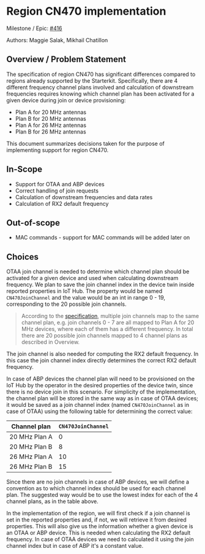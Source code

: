 # Region CN470 implementation

Milestone / Epic: [#416](https://github.com/Azure/iotedge-lorawan-starterkit/issues/416)

Authors: Maggie Salak, Mikhail Chatillon

## Overview / Problem Statement

The specification of region CN470 has significant differences compared to regions already supported by the Starterkit. Specifically, there are 4 different frequency channel plans involved and calculation of downstream frequencies requires knowing which channel plan has been activated for a given device during join or device provisioning:
- Plan A for 20 MHz antennas
- Plan B for 20 MHz antennas
- Plan A for 26 MHz antennas
- Plan B for 26 MHz antennas 

This document summarizes decisions taken for the purpose of implementing support for region CN470.

## In-Scope

- Support for OTAA and ABP devices
- Correct handling of join requests
- Calculation of downstream frequencies and data rates
- Calculation of RX2 default frequency

## Out-of-scope

- MAC commands - support for MAC commands will be added later on 

## Choices

OTAA join channel is needed to determine which channel plan should be activated for a given device and used when calculating downstream frequency.
We plan to save the join channel index in the device twin inside reported properties in IoT Hub. The property would be named `CN470JoinChannel` and the value would be an int in range 0 - 19, corresponding to the 20 possible join channels. 

>According to the [specification](https://lora-alliance.org/wp-content/uploads/2021/05/RP002-1.0.3-FINAL-1.pdf), multiple join channels map to the same channel plan, e.g. join channels 0 - 7 are all mapped to Plan A for 20 MHz devices, where each of them has a different frequency. In total there are 20 possible join channels mapped to 4 channel plans as described in Overview.

The join channel is also needed for computing the RX2 default frequency. In this case the join channel index directly determines the correct RX2 default frequency.

In case of ABP devices the channel plan will need to be provisioned on the IoT Hub by the operator in the desired properties of the device twin, since there is no device join in this scenario. For simplicity of the implementation, the channel plan will be stored in the same way as in case of OTAA devices; it would be saved as a join channel index (named `CN470JoinChannel` as in case of OTAA) using the following table for determining the correct value:

| Channel plan | `CN470JoinChannel` |
| ------------ | ----|
| 20 MHz Plan A | 0  | 
| 20 MHz Plan B | 8  | 
| 26 MHz Plan A | 10 | 
| 26 MHz Plan B | 15 | 

Since there are no join channels in case of ABP devices, we will define a convention as to which channel index should be used for each channel plan. The suggested way would be to use the lowest index for each of the 4 channel plans, as in the table above.

In the implementation of the region, we will first check if a join channel is set in the reported properties and, if not, we will retrieve it from desired properties. This will also give us the information whether a given device is an OTAA or ABP device. This is needed when calculating the RX2 default frequency. In case of OTAA devices we need to calculated it using the join channel index but in case of ABP it's a constant value.
